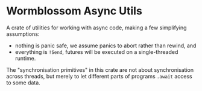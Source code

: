 # Wormblossom Async Utils

A crate of utilities for working with async code, making a few simplifying assumptions:

- nothing is panic safe, we assume panics to abort rather than rewind, and
- everything is `!Send`, futures will be executed on a single-threaded runtime.

The "synchronisation primitives" in this crate are not about synchronisation across threads, but merely to let different parts of programs `.await` access to some data.